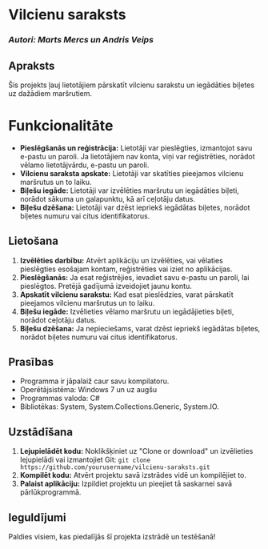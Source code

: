 # **Vilcienu saraksts**
### *Autori: Marts Mercs un Andris Veips*

## Apraksts
Šis projekts ļauj lietotājiem pārskatīt vilcienu sarakstu un iegādāties biļetes uz dažādiem maršrutiem.

# Funkcionalitāte
- **Pieslēgšanās un reģistrācija:** Lietotāji var pieslēgties, izmantojot savu e-pastu un paroli. Ja lietotājiem nav konta, viņi var reģistrēties, norādot vēlamo lietotājvārdu, e-pastu un paroli.
- **Vilcienu saraksta apskate:** Lietotāji var skatīties pieejamos vilcienu maršrutus un to laiku.
- **Biļešu iegāde:** Lietotāji var izvēlēties maršrutu un iegādāties biļeti, norādot sākuma un galapunktu, kā arī ceļotāju datus.
- **Biļešu dzēšana:** Lietotāji var dzēst iepriekš iegādātas biļetes, norādot biļetes numuru vai citus identifikatorus.

## Lietošana
1. **Izvēlēties darbību:** Atvērt aplikāciju un izvēlēties, vai vēlaties pieslēgties esošajam kontam, reģistrēties vai iziet no aplikācijas.
2. **Pieslēgšanās:** Ja esat reģistrējies, ievadiet savu e-pastu un paroli, lai pieslēgtos. Pretējā gadījumā izveidojiet jaunu kontu.
3. **Apskatīt vilcienu sarakstu:** Kad esat pieslēdzies, varat pārskatīt pieejamos vilcienu maršrutus un to laiku.
4. **Biļešu iegāde:** Izvēlieties vēlamo maršrutu un iegādājieties biļeti, norādot ceļotāju datus.
5. **Biļešu dzēšana:** Ja nepieciešams, varat dzēst iepriekš iegādātas biļetes, norādot biļetes numuru vai citus identifikatorus.

## Prasības
- Programma ir jāpalaiž caur savu kompilatoru.
- Operētājsistēma: Windows 7 un uz augšu​
- Programmas valoda: C#​
- Bibliotēkas: System, System.Collections.Generic, System.IO.

## Uzstādīšana
1. **Lejupielādēt kodu:** Noklikšķiniet uz "Clone or download" un izvēlieties lejupielādi vai izmantojiet Git: `git clone https://github.com/yourusername/vilcienu-saraksts.git`
2. **Kompilēt kodu:** Atvērt projektu savā izstrādes vidē un kompilējiet to.
3. **Palaist aplikāciju:** Izpildiet projektu un pieejiet tā saskarnei savā pārlūkprogrammā.

## Ieguldījumi
Paldies visiem, kas piedalījās šī projekta izstrādē un testēšanā!

